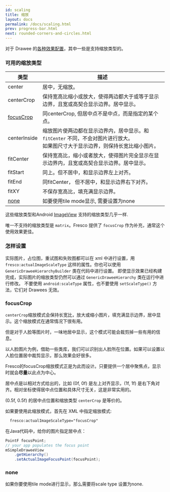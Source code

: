```yaml
---
id: scaling
title: 缩放
layout: docs
permalink: /docs/scaling.html
prev: progress-bar.html
next: rounded-corners-and-circles.html
---
```

对于 Drawee 的[各种效果配置](drawee-components.html)，其中一些是支持缩放类型的。

### 可用的缩放类型

| 类型 | 描述 |
| --------- | ----------- |
| center | 居中，无缩放。 |
| centerCrop | 保持宽高比缩小或放大，使得两边都大于或等于显示边界，且宽或高契合显示边界。居中显示。|
| [focusCrop](#focusCrop) | 同centerCrop, 但居中点不是中点，而是指定的某个点。|
| centerInside | 缩放图片使两边都在显示边界内，居中显示。和 `fitCenter` 不同，不会对图片进行放大。<br/>如果图尺寸大于显示边界，则保持长宽比缩小图片。|
| fitCenter | 保持宽高比，缩小或者放大，使得图片完全显示在显示边界内，且宽或高契合显示边界。居中显示。|
| fitStart | 同上。但不居中，和显示边界左上对齐。|
| fitEnd | 同fitCenter， 但不居中，和显示边界右下对齐。|
| fitXY | 不保存宽高比，填充满显示边界。|
| [none](#none) | 如要使用tile mode显示, 需要设置为none|

这些缩放类型和Android [ImageView](http://developer.android.com/reference/android/widget/ImageView.ScaleType.html) 支持的缩放类型几乎一样.

唯一不支持的缩放类型是 `matrix`。Fresco 提供了 `focusCrop` 作为补充，通常这个使用效果更佳。

### 怎样设置
实际图片，占位图，重试图和失败图都可以在 xml 中进行设置，用 `fresco:actualImageScaleType` 这样的属性。你也可以使用 `GenericDraweeHierarchyBuilder` 类在代码中进行设置。
即使显示效果已经构建完成，实际图片的缩放类型仍然可以通过 `GenericDraweeHierarchy` 类在运行中进行修改。
不要使用 `android:scaleType` 属性，也不要使用 `setScaleType()` 方法，它们对 Drawees 无效。

### focusCrop

`centerCrop`缩放模式会保持长宽比，放大或缩小图片，填充满显示边界，居中显示。这个缩放模式在通常情况下很有用。

但是对于人脸等图片时，一味地居中显示，这个模式可能会裁剪掉一些有用的信息。

以人脸图片为例，借助一些类库，我们可以识别出人脸所在位置。如果可以设置以人脸位置居中裁剪显示，那么效果会好很多。

Fresco的focusCrop缩放模式正是为此而设计。只要提供一个居中聚焦点，显示时就会**尽量**以此点为中心。

居中点是以相对方式给出的，比如 (0f, 0f) 是左上对齐显示，(1f, 1f) 是右下角对齐。相对坐标使得居中点位置和具体尺寸无关，这是非常实用的。

(0.5f, 0.5f) 的居中点位置和缩放类型 `centerCrop` 是等价的。 

如果要使用此缩放模式，首先在 XML 中指定缩放模式:

```xml
  fresco:actualImageScaleType="focusCrop"
```
  
在Java代码中，给你的图片指定居中点：
  
```java
PointF focusPoint;
// your app populates the focus point
mSimpleDraweeView
    .getHierarchy()
    .setActualImageFocusPoint(focusPoint);
```

### none

如果你要使用tile mode进行显示，那么需要将scale type 设置为none.

